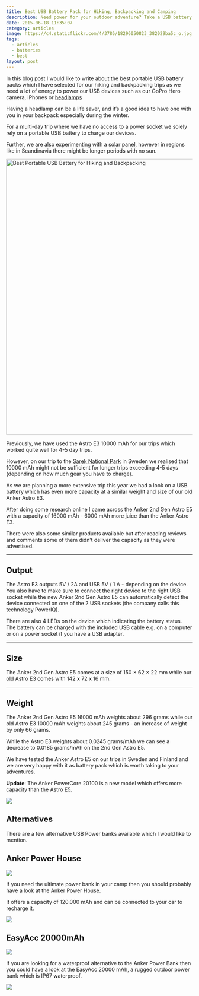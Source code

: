```yaml
---
title: Best USB Battery Pack for Hiking, Backpacking and Camping
description: Need power for your outdoor adventure? Take a USB battery with you.
date: 2015-06-18 11:35:07
category: articles
image: https://c4.staticflickr.com/4/3786/18296050823_382029ba5c_o.jpg
tags:
  - articles
  - batteries
  - best
layout: post
---
```


In this blog post I would like to write about the best portable USB battery packs which I have selected for our hiking and backpacking trips as we need a lot of energy to power our USB devices such as our GoPro Hero camera, iPhones or <a href="http://www.hikeventures.com/best-headlamps/">headlamps</a>

Having a headlamp can be a life saver, and it’s a good idea to have one with you in your backpack especially during the winter.

For a multi-day trip where we have no access to a power socket we solely rely on a portable USB battery to charge our devices.

Further, we are also experimenting with a solar panel, however in regions like in Scandinavia there might be longer periods with no sun.

<img src="https://c4.staticflickr.com/4/3786/18296050823_382029ba5c_o.jpg" width="992" height="744" alt="Best Portable USB Battery for Hiking and Backpacking" >
<br>
<!--more-->

Previously, we have used the Astro E3 10000 mAh for our trips which worked quite well for 4-5 day trips.

However, on our trip to the [Sarek National Park](http://www.hikeventures.com/hiking-and-packrafting-in-sarek-day-1/) in Sweden we realised that 10000 mAh might not be sufficient for longer trips exceeding 4-5 days (depending on how much gear you have to charge).

As we are planning a more extensive trip this year we had a look on a USB battery which has even more capacity at a similar weight and size of our old Anker Astro E3.

After doing some research online I came across the Anker 2nd Gen Astro E5 with a capacity of 16000 mAh - 6000 mAh more juice than the Anker Astro E3.

There were also some similar products available but after reading reviews and comments some of them didn’t deliver the capacity as they were advertised.

<hr>

## Output

The Astro E3 outputs 5V / 2A and USB 5V / 1 A - depending on the device. You also have to make sure to connect the right device to the right USB socket while the new Anker 2nd Gen Astro E5 can automatically detect the device connected on one of the 2 USB sockets (the company calls this technology PowerIQ).

There are also 4 LEDs on the device which indicating the battery status. The battery can be charged with the included USB cable e.g. on a computer or on a power socket if you have a USB adapter.

<hr>

## Size

The Anker 2nd Gen Astro E5 comes at a size of 150 × 62 × 22 mm while our old Astro E3 comes with 142 x 72 x 16 mm.

<hr>

## Weight

The Anker 2nd Gen Astro E5 16000 mAh weights about 296 grams while our old Astro E3 10000 mAh weights about 245 grams - an increase of weight by only 66 grams.

While the Astro E3 weights about 0.0245 grams/mAh we can see a decrease to  0.0185 grams/mAh on the 2nd Gen Astro E5.

We have tested the Anker Astro E5 on our trips in Sweden and Finland and we are very happy with it as battery pack which is worth taking to your adventures.

**Update**: The Anker PowerCore 20100 is a new model which offers more capacity than the Astro E5.

<a href="http://amzn.to/2smA5ZN" target="_blank" rel="nofollow"><img src="http://www.hikeventures.com/buy.gif"></a>

## Alternatives

There are a few alternative USB Power banks available which I would like to mention.

## Anker Power House

<a rel="nofollow" target="_blank"  href="https://www.amazon.com/gp/product/B0196GQAKM/ref=as_li_tl?ie=UTF8&camp=1789&creative=9325&creativeASIN=B0196GQAKM&linkCode=as2&tag=hikeve-20&linkId=6a7dbd3c1c182ae6d69ddb2487f53a53"><img border="0" src="//ws-na.amazon-adsystem.com/widgets/q?_encoding=UTF8&MarketPlace=US&ASIN=B0196GQAKM&ServiceVersion=20070822&ID=AsinImage&WS=1&Format=_SL250_&tag=hikeve-20" ></a><img src="//ir-na.amazon-adsystem.com/e/ir?t=hikeve-20&l=am2&o=1&a=B0196GQAKM" width="1" height="1" border="0" alt="" style="border:none !important; margin:0px !important;" />

If you need the ultimate power bank in your camp then you should probably have a look at the Anker Power House.

It offers a capacity of 120.000 mAh and can be connected to your car to recharge it.

<a href="http://amzn.to/2s5mAgz" target="_blank" rel="nofollow"><img src="http://www.hikeventures.com/buy.gif"></a>

## EasyAcc 20000mAh

<a rel="nofollow" target="_blank"  href="https://www.amazon.com/gp/product/B01B73I5ZU/ref=as_li_tl?ie=UTF8&camp=1789&creative=9325&creativeASIN=B01B73I5ZU&linkCode=as2&tag=hikeve-20&linkId=4c1b22c79518e5265ebdca13e1c2051b"><img border="0" src="//ws-na.amazon-adsystem.com/widgets/q?_encoding=UTF8&MarketPlace=US&ASIN=B01B73I5ZU&ServiceVersion=20070822&ID=AsinImage&WS=1&Format=_SL250_&tag=hikeve-20" ></a><img src="//ir-na.amazon-adsystem.com/e/ir?t=hikeve-20&l=am2&o=1&a=B01B73I5ZU" width="1" height="1" border="0" alt="" style="border:none !important; margin:0px !important;" />

If you are looking for a waterproof alternative to the Anker Power Bank then you could have a look at the EasyAcc 20000 mAh, a rugged outdoor power bank which is IP67 waterproof.

<a href="http://amzn.to/2s5dakZ" target="_blank" rel="nofollow"><img src="http://www.hikeventures.com/buy.gif"></a>

